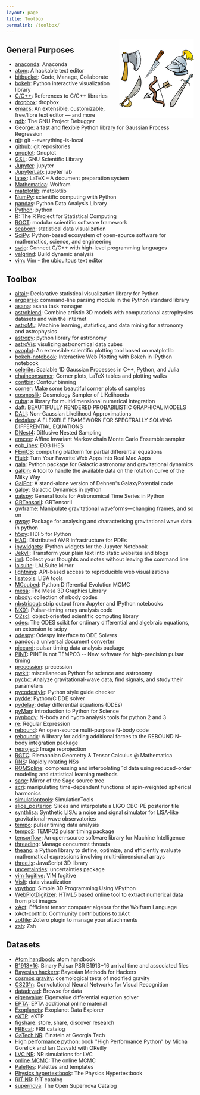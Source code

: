 ```yaml
---
layout: page
title: Toolbox
permalink: /toolbox/
---
```


<img style="float: right;" src="weapons-cartoon.jpg" width="200">

## General Purposes

- [anaconda](https://www.continuum.io/downloads): Anaconda
- [atom](https://atom.io/): A hackable text editor
- [bitbucket](https://bitbucket.org/): Code, Manage, Collaborate
- [bokeh](http://bokeh.pydata.org/): Python interactive visualization library
- [C/C++](http://www.cplusplus.com/): References to C/C++ libraries
- [dropbox](https://www.dropbox.com/home): dropbox
- [emacs](https://www.gnu.org/software/emacs/): An extensible, customizable, free/libre text editor — and more
- [gdb](https://www.gnu.org/software/gdb/): The GNU Project Debugger
- [George](http://dan.iel.fm/george/current/): a fast and flexible Python library for Gaussian Process Regression
- [git](https://git-scm.com/): git --everything-is-local
- [github](https://github.com/): git repositories
- [gnuplot](http://www.gnuplot.info/): Gnuplot
- [GSL](http://www.gnu.org/software/gsl/): GNU Scientific Library
- [Jupyter](http://jupyter.org/): jupyter
- [JupyterLab](http://jupyterlab-tutorial.readthedocs.io/en/latest/): jupyter lab
- [latex](https://www.latex-project.org/): LaTeX – A document preparation system
- [Mathematica](http://www.wolfram.com): Wolfram
- [matplotlib](http://matplotlib.org/): matplotlib
- [NumPy](http://www.numpy.org/): scientific computing with Python
- [pandas](http://pandas.pydata.org/): Python Data Analysis Library
- [Python](https://www.python.org/): python
- [R](https://www.r-project.org/): The R Project for Statistical Computing
- [ROOT](https://root.cern.ch/): modular scientific software framework
- [seaborn](https://stanford.edu/~mwaskom/software/seaborn/): statistical data visualization
- [SciPy](http://www.scipy.org/): Python-based ecosystem of open-source software for mathematics, science, and engineering
- [swig](http://www.swig.org/): Connect C/C++ with high-level programming languages
- [valgrind](http://valgrind.org/): Build dynamic analysis
- [vim](http://www.vim.org/): Vim - the ubiquitous text editor

## Toolbox

- [altair](https://github.com/ellisonbg/altair): Declarative statistical visualization library for Python
- [argparse](https://docs.python.org/3/howto/argparse.html): command-line parsing module in the Python standard library
- [asana](http://www.asana.com): asana task manager
- [astroblend](http://www.astroblend.com/): Combine artistic 3D models with computational astrophysics datasets and win the internet
- [astroML](https://github.com/astroML/astroML): Machine learning, statistics, and data mining for astronomy and astrophysics
- [astropy](http://www.astropy.org/): python library for astronomy
- [astroVis](https://bitbucket.org/Siggi_za/astrovis): visulizing astronomical data cubes
- [avoplot](https://github.com/jreeder/avoplot): An extensible scientific plotting tool based on matplotlib
- [bokeh-notebook](https://github.com/bokeh/bokeh-notebooks): Interactive Web Plotting with Bokeh in IPython notebook
- [celerite](https://github.com/dfm/celerite): Scalable 1D Gaussian Processes in C++, Python, and Julia
- [chainconsumer](https://github.com/Samreay/ChainConsumer): Corner plots, LaTeX tables and plotting walks
- [contbin](http://www-xray.ast.cam.ac.uk/papers/contbin/): Contour binning
- [corner](https://pypi.python.org/pypi/corner/1.0.0): Make some beautiful corner plots of samples
- [cosmoslik](https://github.com/marius311/cosmoslik): Cosmology Sampler of LIKelihoods
- [cuba](http://www.feynarts.de/cuba/): a library for multidimensional numerical integration
- [daft](http://daft-pgm.org/): BEAUTIFULLY RENDERED PROBABILISTIC GRAPHICAL MODELS
- [DALI](https://github.com/Lnasellentin/DALI): Non-Gaussian Likelihood Approximations
- [dedalus](http://dedalus-project.org/): A FLEXIBLE FRAMEWORK FOR SPECTRALLY SOLVING DIFFERENTIAL EQUATIONS
- [DNest4](https://github.com/eggplantbren/DNest4): Diffusive Nested Sampling
- [emcee](http://dan.iel.fm/emcee/): Affine Invariant Markov chain Monte Carlo Ensemble sampler
- [eob_ihes](https://eob.ihes.fr/): EOB IHES
- [FEniCS](https://fenicsproject.org/): computing platform for partial differential equations
- [Fluid](http://fluidapp.com/): Turn Your Favorite Web Apps into Real Mac Apps
- [gala](http://gala.adrian.pw/en/latest/): Python package for Galactic astronomy and gravitational dynamics
- [galkin](https://github.com/galkintool/galkin): A tool to handle the available data on the rotation curve of the Milky Way
- [GalPot](https://github.com/PaulMcMillan-Astro/GalPot): A stand-alone version of Dehnen's GalaxyPotential code
- [galpy](https://github.com/jobovy/galpy): Galactic Dynamics in python
- [gatspy](https://github.com/astroML/gatspy): General tools for Astronomical Time Series in Python
- [GRTensorII](http://grtensor.phy.queensu.ca/): GRTensorII
- [gwframe](https://github.com/moble/GWFrames): Manipulate gravitational waveforms—changing frames, and so on
- [gwpy](https://github.com/gwpy/gwpy): Package for analysing and characterising gravitational wave data in python
- [h5py](http://www.h5py.org/): HDF5 for Python
- [HAD](http://had.liu.edu/): Distributed AMR infrastructure for PDEs
- [ipywidgets](https://github.com/jupyter-widgets/ipywidgets): IPython widgets for the Jupyter Notebook
- [Jekyll](http://jekyllrb.com/): Transform your plain text into static websites and blogs
- [jrnl](http://jrnl.sh/): Collect your thoughts and notes without leaving the command line
- [lalsuite](https://github.com/lscsoft/lalsuite): LALSuite Mirror
- [lightning](http://lightning-viz.org/): API-based access to reproducible web visualizations
- [lisatools](https://github.com/vallis/lisatools): LISA tools
- [MCcubed](https://github.com/pcubillos/MCcubed): Python Differential Evolution MCMC
- [mesa](http://www.mesa3d.org/): The Mesa 3D Graphics Library
- [nbody](http://www.ast.cam.ac.uk/~sverre/web/pages/nbody.htm): collection of nbody codes
- [nbstripout](https://github.com/kynan/nbstripout): strip output from Jupyter and IPython notebooks
- [NX01](https://github.com/stevertaylor/NX01): Pulsar-timing array analysis code
- [O2scl](http://web.utk.edu/~asteine1/o2scl/): object-oriented scientific computing library
- [odes](https://github.com/bmcage/odes): The ODES scikit for ordinary differential and algebraic equations, an extension to scipy
- [odespy](http://hplgit.github.io/odespy/doc/pub/tutorial/html/): Odespy Interface to ODE Solvers
- [pandoc](http://pandoc.org/): a universal document converter
- [piccard](https://github.com/vhaasteren/piccard): pulsar timing data analysis package
- [PINT](https://github.com/nanograv/PINT): PINT is not TEMPO3 -- New software for high-precision pulsar timing
- [precession](https://github.com/dgerosa/precession): precession
- [pwkit](https://github.com/pkgw/pwkit/): miscellaneous Python for science and astronomy
- [pycbc](https://github.com/ligo-cbc/pycbc): Analyze gravitational-wave data, find signals, and study their parameters
- [pycodestyle](https://github.com/PyCQA/pycodestyle): Python style guide checker
- [pydde](https://github.com/hensing/PyDDE): Python/C DDE solver
- [pydelay](http://pydelay.sourceforge.net/): delay differential equations (DDEs)
- [pyMan](http://www.physics.nyu.edu/pine/pymanual/html/pymanMaster.html): Introduction to Python for Science
- [pynbody](https://github.com/pynbody/pynbody): N-body and hydro analysis tools for python 2 and 3
- [re](https://docs.python.org/3/howto/regex.html): Regular Expression
- [rebound](https://github.com/hannorein/rebound): An open-source multi-purpose N-body code
- [reboundx](https://github.com/dtamayo/reboundx): A library for adding additional forces to the REBOUND N-body integration package
- [reproject](https://reproject.readthedocs.io/en/stable/): Image reprojection
- [RGTC](http://www.inp.demokritos.gr/~sbonano/RGTC/): Riemannian Geometry & Tensor Calculus @ Mathematica
- [RNS](http://www.gravity.phys.uwm.edu/rns/): Rapidly rotating NSs
- [ROMSpline](https://bitbucket.org/chadgalley/romspline): compressing and interpolating 1d data using reduced-order modeling and statistical learning methods
- [sage](https://github.com/sagemath/sage): Mirror of the Sage source tree
- [scri](https://github.com/moble/scri/): manipulating time-dependent functions of spin-weighted spherical harmonics
- [simulationtools](http://simulationtools.org/): SimulationTools
- [slice_posterior](https://github.com/vivienr/slice_posterior): Slices and interpolate a LIGO CBC-PE posterior file
- [synthlisa](https://github.com/vallis/synthlisa): Synthetic LISA: a noise and signal simulator for LISA-like gravitational-wave observatories
- [tempo](http://nanograv.github.io/tempo/): pulsar timing data analysis
- [tempo2](http://www.atnf.csiro.au/research/pulsar/tempo2/): TEMPO2 pulsar timing package
- [tensorflow](https://www.tensorflow.org/): An open-source software library for Machine Intelligence
- [threading](https://pymotw.com/2/threading/): Manage concurrent threads
- [theano](http://deeplearning.net/software/theano/index.html): a Python library to define, optimize, and efficiently evaluate mathematical expressions involving multi-dimensional arrays
- [three.js](https://github.com/mrdoob/three.js): JavaScript 3D library
- [uncertainties](http://pythonhosted.org/uncertainties/): uncertainties package
- [vim fugitive](https://github.com/tpope/vim-fugitive): VIM fugitive
- [VisIt](https://wci.llnl.gov/simulation/computer-codes/visit/screenshots): data visualization
- [vpython](http://vpython.org/contents/docs/VisualIntro.html): Simple 3D Programming Using VPython
- [WebPlotDigitizer](https://github.com/ankitrohatgi/WebPlotDigitizer): HTML5 based online tool to extract numerical data from plot images
- [xAct](http://www.xact.es/): Efficient tensor computer algebra for the Wolfram Language
- [xAct-contrib](http://contrib.xact.es/): Community contributions to xAct
- [zotfile](http://zotfile.com/): Zotero plugin to manage your attachments
- [zsh](http://sourabhbajaj.com/mac-setup/iTerm/zsh.html): Zsh

## Datasets

- [Atom handbook](https://mba811.gitbooks.io/mac-dev/content/Atom/): atom handbook
- [B1913+16](https://zenodo.org/record/54764#.WN68ZBKGORt): Binary Pulsar PSR B1913+16 arrival time and associated files
- [Bayesian hackers](https://github.com/CamDavidsonPilon/Probabilistic-Programming-and-Bayesian-Methods-for-Hackers): Bayesian Methods for Hackers
- [cosmos gravity](http://aliojjati.github.io/MGCAMB/home.html): cosmological tests of modified gravity
- [CS231n](https://cs231n.github.io/): Convolutional Neural Networks for Visual Recognition
- [datadryad](http://www.datadryad.org/): Browse for data
- [eigenvalue](http://library.wolfram.com/infocenter/MathSource/8762/): Eigenvalue differential equation solver
- [EPTA](http://www.epta.eu.org/aom.html): EPTA additional online material
- [Exoplanets](http://exoplanets.org/): Exoplanet Data Explorer
- [eXTP](http://www.isdc.unige.ch/extp/): eXTP
- [figshare](https://figshare.com/): store, share, discover research
- [FRBcat](http://www.astronomy.swin.edu.au/pulsar/frbcat/): FRB catalog
- [GaTech NR](http://www.einstein.gatech.edu/catalog/): Einstein at Georgia Tech
- [High performance python](https://github.com/mynameisfiber/high_performance_python):  book "High Performance Python" by Micha Gorelick and Ian Ozsvald with OReilly
- [LVC NR](https://geo2.arcca.cf.ac.uk/~c1548640/LVC/lvcnrweb/): NR simulations for LVC
- [online MCMC](http://www.theonlinemcmc.com/): The online MCMC
- [Palettes](https://personal.sron.nl/~pault/): Palettes and templates
- [Physics hypertextbook](http://physics.info/): The Physics Hypertextbook
- [RIT NR](http://ccrg.rit.edu/~RITCatalog/): RIT catalog
- [supernova](https://sne.space/): The Open Supernova Catalog


